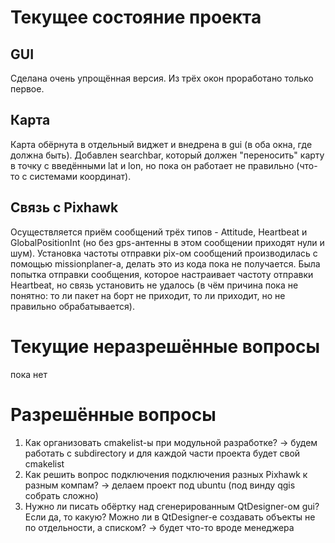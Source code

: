 # Текущее состояние проекта
## **GUI**
Сделана очень упрощённая версия. Из трёх окон проработано только первое.

## **Карта**
Карта обёрнута в отдельный виджет и внедрена в gui (в оба окна, где должна быть). Добавлен searchbar, который должен "переносить" карту в точку с введёнными lat и lon, но пока он работает не правильно (что-то с системами координат). 

## **Связь с Pixhawk**
Осуществляется приём сообщений трёх типов - Attitude, Heartbeat и GlobalPositionInt (но без gps-антенны в этом сообщении приходят нули и шум). Установка частоты отправки pix-ом сообщений производилась с помощью missionplaner-а, делать это из кода пока не получается. Была попытка отправки сообщения, которое настраивает частоту отправки Heartbeat, но связь установить не удалось (в чём причина пока не понятно: то ли пакет на борт не приходит, то ли приходит, но не правильно обрабатывается).

# Текущие неразрешённые вопросы
пока нет

# Разрешённые вопросы
1) Как организовать cmakelist-ы при модульной разработке?
   -> будем работать с subdirectory и для каждой части проекта будет свой cmakelist
2) Как решить вопрос подключения подключения разных Pixhawk к разным компам? 
   -> делаем проект под ubuntu (под винду qgis собрать сложно)
3) Нужно ли писать обёртку над сгенерированным QtDesigner-ом gui? Если да, то какую? Можно ли в QtDesigner-е создавать объекты не по отдельности, а списком?
   -> будет что-то вроде менеджера 
